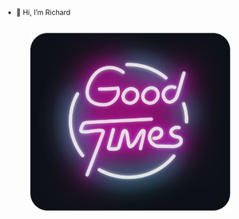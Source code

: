 - 👋 Hi, I’m Richard

<div align="center">
	<br>
		<img src="good-times.svg" width="400px">
	<br>
</div>

<!---
DMG-Richard/DMG-Richard is a ✨ special ✨ repository because its `README.md` (this file) appears on your GitHub profile.
You can click the Preview link to take a look at your changes.
--->

